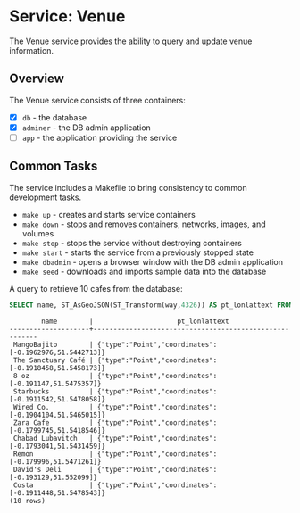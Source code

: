 # Service: Venue

The Venue service provides the ability to query and update venue information.

## Overview

The Venue service consists of three containers:

- [x] `db` - the database
- [x] `adminer` - the DB admin application
- [ ] `app` - the application providing the service

## Common Tasks

The service includes a Makefile to bring consistency to common development tasks.

* `make up` - creates and starts service containers
* `make down` - stops and removes containers, networks, images, and volumes
* `make stop` - stops the service without destroying containers
* `make start` - starts the service from a previously stopped state
* `make dbadmin` - opens a browser window with the DB admin application
* `make seed` -  downloads and imports sample data into the database

A query to retrieve 10 cafes from the database:

```sql
SELECT name, ST_AsGeoJSON(ST_Transform(way,4326)) AS pt_lonlattext FROM  planet_osm_point WHERE amenity='cafe' LIMIT 10
```

```plain
        name        |                     pt_lonlattext
--------------------+--------------------------------------------------------
 MangoBajito        | {"type":"Point","coordinates":[-0.1962976,51.5442713]}
 The Sanctuary Café | {"type":"Point","coordinates":[-0.1918458,51.5458173]}
 8 oz               | {"type":"Point","coordinates":[-0.191147,51.5475357]}
 Starbucks          | {"type":"Point","coordinates":[-0.1911542,51.5478058]}
 Wired Co.          | {"type":"Point","coordinates":[-0.1904104,51.5465015]}
 Zara Cafe          | {"type":"Point","coordinates":[-0.1799745,51.5418546]}
 Chabad Lubavitch   | {"type":"Point","coordinates":[-0.1793041,51.5431459]}
 Remon              | {"type":"Point","coordinates":[-0.179996,51.5471261]}
 David's Deli       | {"type":"Point","coordinates":[-0.193129,51.552099]}
 Costa              | {"type":"Point","coordinates":[-0.1911448,51.5478543]}
(10 rows)
```
